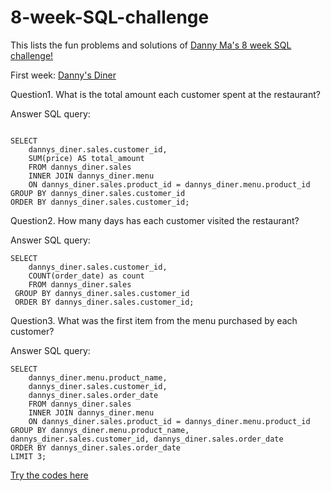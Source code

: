 # 8-week-SQL-challenge
This lists the fun problems and solutions of [Danny Ma's 8 week SQL challenge!](https://8weeksqlchallenge.com/getting-started/)

First week:
[Danny's Diner](https://8weeksqlchallenge.com/case-study-1/)


Question1. What is the total amount each customer spent at the restaurant?

Answer SQL query:

```

SELECT
  	dannys_diner.sales.customer_id,
    SUM(price) AS total_amount
	FROM dannys_diner.sales
	INNER JOIN dannys_diner.menu
	ON dannys_diner.sales.product_id = dannys_diner.menu.product_id
GROUP BY dannys_diner.sales.customer_id
ORDER BY dannys_diner.sales.customer_id;

```


Question2. How many days has each customer visited the restaurant?

Answer SQL query:

```
SELECT
	dannys_diner.sales.customer_id, 
    COUNT(order_date) as count
    FROM dannys_diner.sales
 GROUP BY dannys_diner.sales.customer_id
 ORDER BY dannys_diner.sales.customer_id;

```

Question3. What was the first item from the menu purchased by each customer?

Answer SQL query:

```
SELECT
  	dannys_diner.menu.product_name,
    dannys_diner.sales.customer_id,
    dannys_diner.sales.order_date
	FROM dannys_diner.sales
	INNER JOIN dannys_diner.menu
	ON dannys_diner.sales.product_id = dannys_diner.menu.product_id
GROUP BY dannys_diner.menu.product_name, dannys_diner.sales.customer_id, dannys_diner.sales.order_date
ORDER BY dannys_diner.sales.order_date
LIMIT 3;

```
[Try the codes here](https://www.db-fiddle.com/f/2rM8RAnq7h5LLDTzZiRWcd/138)
